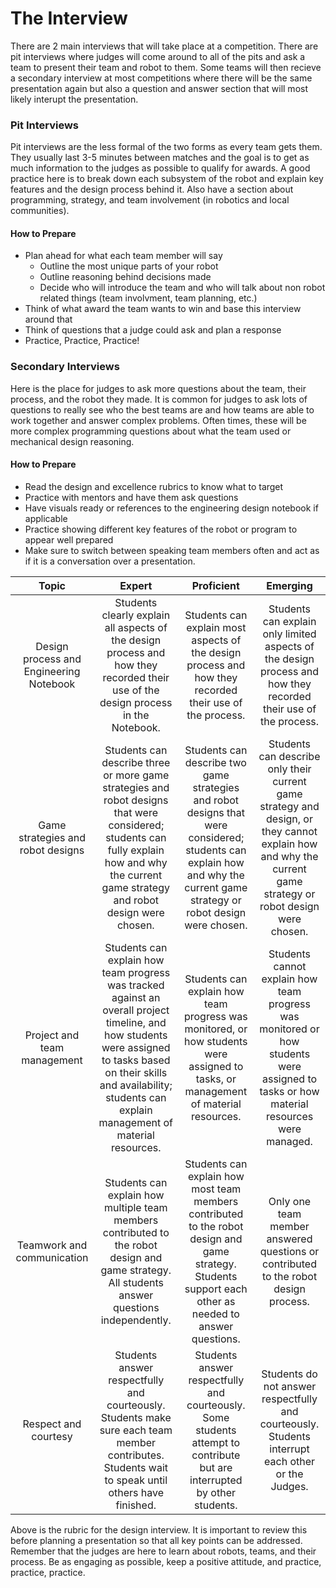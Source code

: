 # The Interview

There are 2 main interviews that will take place at a competition. There are pit interviews where judges will come around to all of the pits and ask a team to present their team and robot to them. Some teams will then recieve a secondary interview at most competitions where there will be the same presentation again but also a question and answer section that will most likely interupt the presentation.

### Pit Interviews

Pit interviews are the less formal of the two forms as every team gets them. They usually last 3-5 minutes between matches and the goal is to get as much information to the judges as possible to qualify for awards. A good practice here is to break down each subsystem of the robot and explain key features and the design process behind it. Also have a section about programming, strategy, and team involvement (in robotics and local communities).&#x20;

#### How to Prepare

* Plan ahead for what each team member will say
  * Outline the most unique parts of your robot
  * Outline reasoning behind decisions made
  * Decide who will introduce the team and who will talk about non robot related things (team involvment, team planning, etc.)
* Think of what award the team wants to win and base this interview around that
* Think of questions that a judge could ask and plan a response
* Practice, Practice, Practice!

### Secondary Interviews

Here is the place for judges to ask more questions about the team, their process, and the robot they made. It is common for judges to ask lots of questions to really see who the best teams are and how teams are able to work together and answer complex problems. Often times, these will be more complex programming questions about what the team used or mechanical design reasoning.

#### How to Prepare

* Read the design and excellence rubrics to know what to target
* Practice with mentors and have them ask questions
* Have visuals ready or references to the engineering design notebook if applicable
* Practice showing different key features of the robot or program to appear well prepared
* Make sure to switch between speaking team members often and act as if it is a conversation over a presentation.&#x20;

|                  Topic                  |                                                                                                             Expert                                                                                                             |                                                                                 Proficient                                                                                |                                                                           Emerging                                                                           |
| :-------------------------------------: | :----------------------------------------------------------------------------------------------------------------------------------------------------------------------------------------------------------------------------: | :-----------------------------------------------------------------------------------------------------------------------------------------------------------------------: | :----------------------------------------------------------------------------------------------------------------------------------------------------------: |
| Design process and Engineering Notebook |                                                Students clearly explain all aspects of the design process and how they recorded their use of the design process in the Notebook.                                               |                                  Students can explain most aspects of the design process and how they recorded their use of the process.                                  |                        Students can explain only limited aspects of the design process and how they recorded their use of the process.                       |
|    Game strategies and robot designs    |                   Students can describe three or more game strategies and robot designs that were considered; students can fully explain how and why the current game strategy and robot design were chosen.                   | Students can describe two game strategies and robot designs that were considered; students can explain how and why the current game strategy or robot design were chosen. | Students can describe only their current game strategy and design, or they cannot explain how and why the current game strategy or robot design were chosen. |
|       Project and team management       | Students can explain how team progress was tracked against an overall project timeline, and how students were assigned to tasks based on their skills and availability; students can explain management of material resources. |                     Students can explain how team progress was monitored, or how students were assigned to tasks, or management of material resources.                    |            Students cannot explain how team progress was monitored or how students were assigned to tasks or how material resources were managed.            |
|        Teamwork and communication       |                                         Students can explain how multiple team members contributed to the robot design and game strategy. All students answer questions independently.                                         |          Students can explain how most team members contributed to the robot design and game strategy. Students support each other as needed to answer questions.         |                                      Only one team member answered questions or contributed to the robot design process.                                     |
|           Respect and courtesy          |                                        Students answer respectfully and courteously. Students make sure each team member contributes. Students wait to speak until others have finished.                                       |                          Students answer respectfully and courteously. Some students attempt to contribute but are interrupted by other students.                         |                               Students do not answer respectfully and courteously. Students interrupt each other or the Judges.                              |

Above is the rubric for the design interview. It is important to review this before planning a presentation so that all key points can be addressed. Remember that the judges are here to learn about robots, teams, and their process. Be as engaging as possible, keep a positive attitude, and practice, practice, practice.&#x20;
